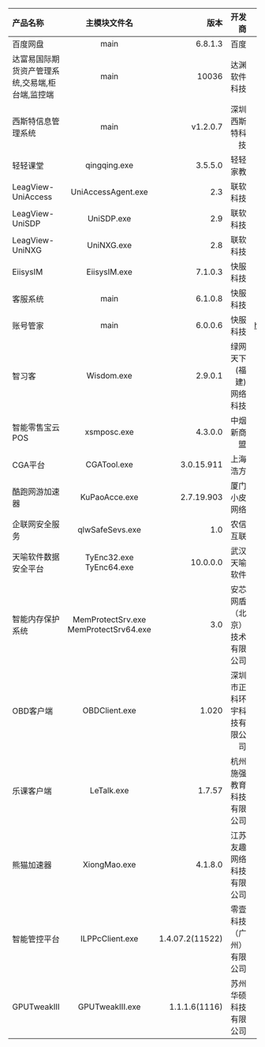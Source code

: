 |产品名称|主模块文件名|版本|开发商|产品网址|备注|
|:-|:-:|-:|-:|-:|-:|
|百度网盘|main|6.8.1.3|百度|http://pan.baidu.com|无|
|达富易国际期货资产管理系统,交易端,柜台端,监控端|main|10036|达渊软件科技|http://www.dfyruanjian.com/|无|
|西斯特信息管理系统|main|v1.2.0.7|深圳西斯特科技|http://www.grind-system.com/|无|
|轻轻课堂|qingqing.exe|3.5.5.0|轻轻家教|www.changingedu.com|无|
|LeagView-UniAccess|UniAccessAgent.exe|2.3|联软科技|http://www.leagsoft.com|无|
|LeagView-UniSDP|UniSDP.exe|2.9|联软科技|http://www.leagsoft.com|无|
|LeagView-UniNXG|UniNXG.exe|2.8|联软科技|http://www.leagsoft.com|无|
|EiisysIM|EiisysIM.exe|7.1.0.3|快服科技|http://www.eiisysim.com|无|
|客服系统|main|6.1.0.8|快服科技|https://www.53kf.com|无|
|账号管家|main|6.0.0.6|快服科技|https://www.53kf.com/GroupManagement|无|
|智习客|Wisdom.exe|2.9.0.1|绿网天下(福建)网络科技|http://www.zhixike.com/|无License|
|智能零售宝云POS|xsmposc.exe|4.3.0.0|中烟新商盟|http://cloudpos.baiwandian.com/|无|
|CGA平台|CGATool.exe|3.0.15.911|上海浩方|http://es.cga.com.cn/|无|
|酷跑网游加速器|KuPaoAcce.exe|2.7.19.903|厦门小皮网络|https://www.kupao.com|无|
|企联网安全服务|qlwSafeSevs.exe|1.0|农信互联|http://qlw.nxin.com|无|
|天喻软件数据安全平台| TyEnc32.exe TyEnc64.exe|10.0.0.0|武汉天喻软件|内网产品|无|
|智能内存保护系统|MemProtectSrv.exe MemProtectSrv64.exe|3.0|安芯网盾（北京）技术有限公司|https://www.anxinsec.com|无|
|OBD客户端| OBDClient.exe|1.020|深圳市正科环宇科技有限公司|http://www.zkobd.com|无|
|乐课客户端| LeTalk.exe|1.7.57|杭州施强教育科技有限公司|http://www.leke.cn|无|
|熊猫加速器|XiongMao.exe|4.1.8.0|江苏友趣网络科技有限公司|https://www.xiongmao789.com/|无|
|智能管控平台|ILPPcClient.exe|1.4.07.2(11522)|零壹科技（广州）有限公司|无|无|
|GPUTweakIII|GPUTweakIII.exe|1.1.1.6(1116)|苏州华硕科技有限公司|无|无|
